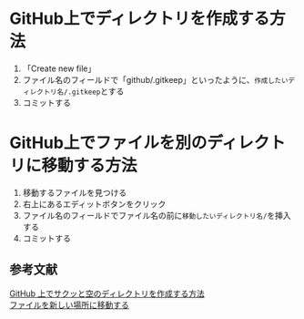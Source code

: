 # GitHub上でディレクトリを作成する方法
1. 「Create new file」
2. ファイル名のフィールドで「github/.gitkeep」といったように、`作成したいディレクトリ名/.gitkeep`とする
3. コミットする

# GitHub上でファイルを別のディレクトリに移動する方法
1. 移動するファイルを見つける
2. 右上にあるエディットボタンをクリック
3. ファイル名のフィールドでファイル名の前に`移動したいディレクトリ名/`を挿入する
4. コミットする

## 参考文献
[GitHub 上でサクッと空のディレクトリを作成する方法](https://qiita.com/tommy_aka_jps/items/b2ae85cbeab77e12a925)  
[ファイルを新しい場所に移動する](https://docs.github.com/ja/repositories/working-with-files/managing-files/moving-a-file-to-a-new-location)

